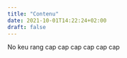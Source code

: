 ```yaml
---
title: "Contenu"
date: 2021-10-01T14:22:24+02:00
draft: false
---
```


No keu rang cap cap cap cap cap cap
